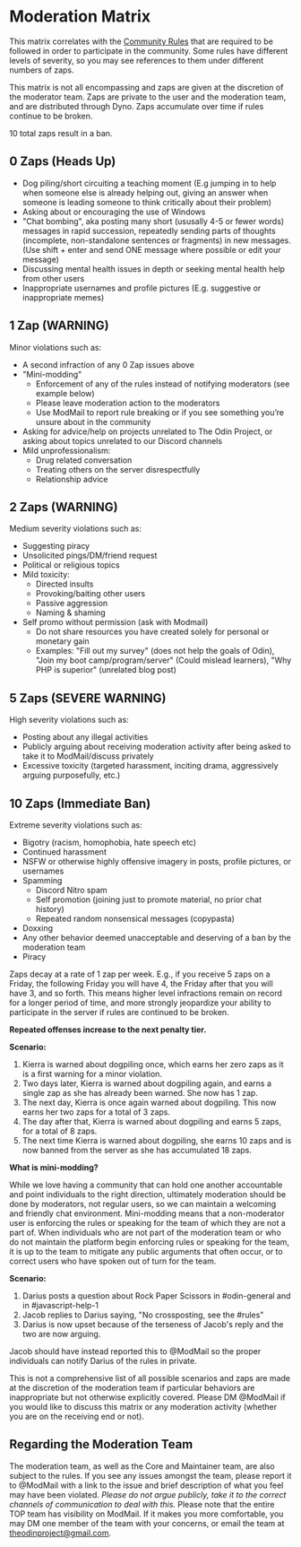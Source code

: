 # Moderation Matrix
This matrix correlates with the [Community Rules](https://www.theodinproject.com/community_rules) that are required to be followed in order to participate in the community. Some rules have different levels of severity, so you may see references to them under different numbers of zaps. 

This matrix is not all encompassing and zaps are given at the discretion of the moderator team. Zaps are private to the user and the moderation team, and are distributed through Dyno. Zaps accumulate over time if rules continue to be broken.

10 total zaps result in a ban. 

## 0 Zaps (Heads Up)
- Dog piling/short circuiting a teaching moment (E.g jumping in to help when someone else is already helping out, giving an answer when someone is leading someone to think critically about their problem)
- Asking about or encouraging the use of Windows
- "Chat bombing", aka posting many short (ususally 4-5 or fewer words) messages in rapid succession, repeatedly sending parts of thoughts (incomplete, non-standalone sentences or fragments) in new messages. (Use shift + enter and send ONE message where possible or edit your message) 
- Discussing mental health issues in depth or seeking mental health help from other users
- Inappropriate usernames and profile pictures (E.g. suggestive or inappropriate memes)

## 1 Zap (WARNING) 
Minor violations such as:
- A second infraction of any 0 Zap issues above
- "Mini-modding"
  - Enforcement of any of the rules instead of notifying moderators (see example below)
  - Please leave moderation action to the moderators
  - Use ModMail to report rule breaking or if you see something you’re unsure about in the community
- Asking for advice/help on projects unrelated to The Odin Project, or asking about topics unrelated to our Discord channels
- Mild unprofessionalism:
  - Drug related conversation 
  - Treating others on the server disrespectfully
  - Relationship advice

## 2 Zaps (WARNING)
Medium severity violations such as: 
- Suggesting piracy 
- Unsolicited pings/DM/friend request 
- Political or religious topics 
- Mild toxicity:
  - Directed insults
  - Provoking/baiting other users
  - Passive aggression
  - Naming & shaming
- Self promo without permission (ask with Modmail)
  - Do not share resources you have created solely for personal or monetary gain
  - Examples: "Fill out my survey" (does not help the goals of Odin), "Join my boot camp/program/server" (Could mislead learners), "Why PHP is superior" (unrelated blog post)

## 5 Zaps (SEVERE WARNING)
High severity violations such as: 
- Posting about any illegal activities
- Publicly arguing about receiving moderation activity after being asked to take it to ModMail/discuss privately 
- Excessive toxicity (targeted harassment, inciting drama, aggressively arguing purposefully, etc.) 

## 10 Zaps (Immediate Ban)
Extreme severity violations such as: 
- Bigotry (racism, homophobia, hate speech etc)
- Continued harassment
- NSFW or otherwise highly offensive imagery in posts, profile pictures, or usernames
- Spamming 
  - Discord Nitro spam
  - Self promotion (joining just to promote material, no prior chat history)
  - Repeated random nonsensical messages (copypasta)
- Doxxing 
- Any other behavior deemed unacceptable and deserving of a ban by the moderation team
- Piracy

Zaps decay at a rate of 1 zap per week. E.g., if you receive 5 zaps on a Friday, the following Friday you will have 4, the Friday after that you will have 3, and so forth. This means higher level infractions remain on record for a longer period of time, and more strongly jeopardize your ability to participate in the server if rules are continued to be broken. 

**Repeated offenses increase to the next penalty tier.**

**Scenario:** 

1. Kierra is warned about dogpiling once, which earns her zero zaps as it is a first warning for a minor violation.
2. Two days later, Kierra is warned about dogpiling again, and earns a single zap as she has already been warned. She now has 1 zap.
3. The next day, Kierra is once again warned about dogpiling. This now earns her two zaps for a total of 3 zaps.
4. The day after that, Kierra is warned about dogpiling and earns 5 zaps, for a total of 8 zaps.
5. The next time Kierra is warned about dogpiling, she earns 10 zaps and is now banned from the server as she has accumulated 18 zaps. 


**What is mini-modding?**

While we love having a community that can hold one another accountable and point individuals to the right direction, ultimately moderation should be done by moderators, not regular users, so we can maintain a welcoming and friendly chat environment. Mini-modding means that a non-moderator user is enforcing the rules or speaking for the team of which they are not a part of. When individuals who are not part of the moderation team or who do not maintain the platform begin enforcing rules or speaking for the team, it is up to the team to mitigate any public arguments that often occur, or to correct users who have spoken out of turn for the team. 

**Scenario:**

1. Darius posts a question about Rock Paper Scissors in #odin-general and in #javascript-help-1
2. Jacob replies to Darius saying, "No crossposting, see the #rules"
3. Darius is now upset because of the terseness of Jacob's reply and the two are now arguing.

Jacob should have instead reported this to @ModMail so the proper individuals can notify Darius of the rules in private. 

This is not a comprehensive list of all possible scenarios and zaps are made at the discretion of the moderation team if particular behaviors are inappropriate but not otherwise explicitly covered. Please DM @ModMail if you would like to discuss this matrix or any moderation activity (whether you are on the receiving end or not). 

## Regarding the Moderation Team
The moderation team, as well as the Core and Maintainer team, are also subject to the rules. If you see any issues amongst the team, please report it to @ModMail with a link to the issue and brief description of what you feel may have been violated. *Please do not argue publicly, take it to the correct channels of communication to deal with this.* Please note that the entire TOP team has visibility on ModMail. If it makes you more comfortable, you may DM one member of the team with your concerns, or email the team at theodinproject@gmail.com. 

